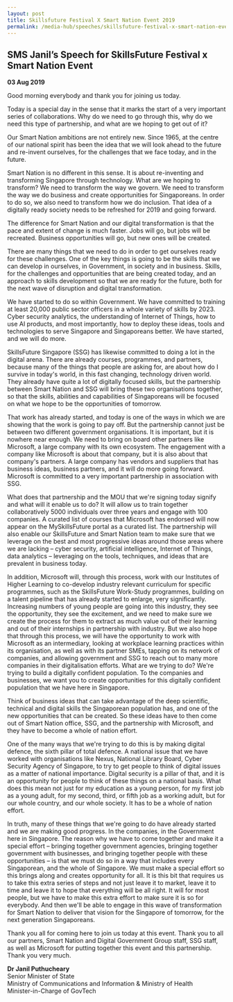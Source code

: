 ```yaml
---
layout: post
title: Skillsfuture Festival X Smart Nation Event 2019
permalink: /media-hub/speeches/skillsfuture-festival-x-smart-nation-event-2019
---
```

## SMS Janil’s Speech for SkillsFuture Festival x Smart Nation Event

**03 Aug 2019**

Good morning everybody and thank you for joining us today.

Today is a special day in the sense that it marks the start of a very important series of collaborations. Why do we need to go through this, why do we need this type of ­partnership, and what are we hoping to get out of it?

Our Smart Nation ambitions are not entirely new. Since 1965, at the centre of our national spirit has been the idea that we will look ahead to the future and re-invent ourselves, for the challenges that we face today, and in the future.

Smart Nation is no different in this sense. It is about re-inventing and transforming Singapore through technology. What are we hoping to transform? We need to transform the way we govern. We need to transform the way we do business and create opportunities for Singaporeans. In order to do so, we also need to transform how we do inclusion. That idea of a digitally ready society needs to be refreshed for 2019 and going forward.

The difference for Smart Nation and our digital transformation is that the pace and extent of change is much faster. Jobs will go, but jobs will be recreated. Business opportunities will go, but new ones will be created.

There are many things that we need to do in order to get ourselves ready for these challenges. One of the key things is going to be the skills that we can develop in ourselves, in Government, in society and in business. Skills, for the challenges and opportunities that are being created today, and an approach to skills development so that we are ready for the future, both for the next wave of disruption and digital transformation.

We have started to do so within Government. We have committed to training at least 20,000 public sector officers in a whole variety of skills by 2023. Cyber security analytics, the understanding of Internet of Things, how to use AI products, and most importantly, how to deploy these ideas, tools and technologies to serve Singapore and Singaporeans better. We have started, and we will do more.

SkillsFuture Singapore (SSG) has likewise committed to doing a lot in the digital arena. There are already courses, programmes, and partners, because many of the things that people are asking for, are about how do I survive in today's world, in this fast changing, technology driven world. They already have quite a lot of digitally focused skills, but the partnership between Smart Nation and SSG will bring these two organisations together, so that the skills, abilities and capabilities of Singaporeans will be focused on what we hope to be the opportunities of tomorrow.

That work has already started, and today is one of the ways in which we are showing that the work is going to pay off. But the partnership cannot just be between two different government organisations. It is important, but it is nowhere near enough. We need to bring on board other partners like Microsoft, a large company with its own ecosystem. The engagement with a company like Microsoft is about that company, but it is also about that company's partners. A large company has vendors and suppliers that has business ideas, business partners, and it will do more going forward. Microsoft is committed to a very important partnership in association with SSG.

What does that partnership and the MOU that we're signing today signify and what will it enable us to do? It will allow us to train together collaboratively 5000 individuals over three years and engage with 100 companies. A curated list of courses that Microsoft has endorsed will now appear on the MySkillsFuture portal as a curated list. The partnership will also enable our SkillsFuture and Smart Nation team to make sure that we leverage on the best and most progressive ideas around those areas where we are lacking – cyber security, artificial intelligence, Internet of Things, data analytics – leveraging on the tools, techniques, and ideas that are prevalent in business today.

In addition, Microsoft will, through this process, work with our Institutes of Higher Learning to co-develop industry relevant curriculum for specific programmes, such as the SkillsFuture Work-Study programmes, building on a talent pipeline that has already started to enlarge, very significantly. Increasing numbers of young people are going into this industry, they see the opportunity, they see the excitement, and we need to make sure we create the process for them to extract as much value out of their learning and out of their internships in partnership with industry. But we also hope that through this process, we will have the opportunity to work with Microsoft as an intermediary, looking at workplace learning practices within its organisation, as well as with its partner SMEs, tapping on its network of companies, and allowing government and SSG to reach out to many more companies in their digitalisation efforts. What are we trying to do? We're trying to build a digitally confident population. To the companies and businesses, we want you to create opportunities for this digitally confident population that we have here in Singapore.

Think of business ideas that can take advantage of the deep scientific, technical and digital skills the Singaporean population has, and one of the new opportunities that can be created. So these ideas have to then come out of Smart Nation office, SSG, and the partnership with Microsoft, and they have to become a whole of nation effort.

One of the many ways that we're trying to do this is by making digital defence, the sixth pillar of total defence. A national issue that we have worked with organisations like Nexus, National Library Board, Cyber Security Agency of Singapore, to try to get people to think of digital issues as a matter of national importance. Digital security is a pillar of that, and it is an opportunity for people to think of these things on a national basis. What does this mean not just for my education as a young person, for my first job as a young adult, for my second, third, or fifth job as a working adult, but for our whole country, and our whole society. It has to be a whole of nation effort.

In truth, many of these things that we're going to do have already started and we are making good progress. In the companies, in the Government here in Singapore. The reason why we have to come together and make it a special effort – bringing together government agencies, bringing together government with businesses, and bringing together people with these opportunities – is that we must do so in a way that includes every Singaporean, and the whole of Singapore. We must make a special effort so this brings along and creates opportunity for all. It is this bit that requires us to take this extra series of steps and not just leave it to market, leave it to time and leave it to hope that everything will be all right. It will for most people, but we have to make this extra effort to make sure it is so for everybody. And then we'll be able to engage in this wave of transformation for Smart Nation to deliver that vision for the Singapore of tomorrow, for the next generation Singaporeans.

Thank you all for coming here to join us today at this event. Thank you to all our partners, Smart Nation and Digital Government Group staff, SSG staff, as well as Microsoft for putting together this event and this partnership. Thank you very much.

**Dr Janil Puthucheary**<br>
Senior Minister of State<br>
Ministry of Communications and Information & Ministry of Health<br>
Minister-in-Charge of GovTech
